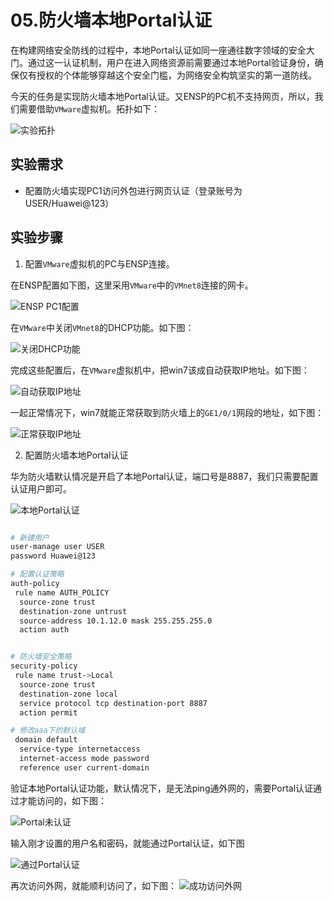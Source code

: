 # 05.防火墙本地Portal认证

在构建网络安全防线的过程中，本地Portal认证如同一座通往数字领域的安全大门。通过这一认证机制，用户在进入网络资源前需要通过本地Portal验证身份，确保仅有授权的个体能够穿越这个安全门槛，为网络安全构筑坚实的第一道防线。

今天的任务是实现防火墙本地Portal认证。又ENSP的PC机不支持网页，所以，我们需要借助`VMware`虚拟机。拓扑如下：

![实验拓扑](https://didiplus.oss-cn-hangzhou.aliyuncs.com/20240114111314.png)


## 实验需求

- 配置防火墙实现PC1访问外包进行网页认证（登录账号为USER/Huawei@123）


## 实验步骤

1. 配置`VMware`虚拟机的PC与ENSP连接。

在ENSP配置如下图，这里采用`VMware`中的`VMnet8`连接的网卡。

![ENSP PC1配置](https://didiplus.oss-cn-hangzhou.aliyuncs.com/20240114111607.png)

在`VMware`中关闭`VMnet8`的DHCP功能。如下图：

![关闭DHCP功能](https://didiplus.oss-cn-hangzhou.aliyuncs.com/20240114111908.png)

完成这些配置后，在`VMware`虚拟机中，把win7该成自动获取IP地址。如下图：

![自动获取IP地址](https://didiplus.oss-cn-hangzhou.aliyuncs.com/20240114112120.png)

一起正常情况下，win7就能正常获取到防火墙上的`GE1/0/1`网段的地址，如下图：

![正常获取IP地址](https://didiplus.oss-cn-hangzhou.aliyuncs.com/20240114112322.png)

2. 配置防火墙本地Portal认证
   
华为防火墙默认情况是开启了本地Portal认证，端口号是8887，我们只需要配置认证用户即可。

![本地Portal认证](https://didiplus.oss-cn-hangzhou.aliyuncs.com/20240114112611.png)

```bash

# 新建用户
user-manage user USER
password Huawei@123

# 配置认证策略
auth-policy
 rule name AUTH_POLICY
  source-zone trust
  destination-zone untrust
  source-address 10.1.12.0 mask 255.255.255.0
  action auth


# 防火墙安全策略
security-policy
 rule name trust->Local                   
  source-zone trust
  destination-zone local
  service protocol tcp destination-port 8887
  action permit

# 修改aaa下的默认域
 domain default
  service-type internetaccess
  internet-access mode password
  reference user current-domain
```

验证本地Portal认证功能，默认情况下，是无法ping通外网的，需要Portal认证通过才能访问的，如下图：

![Portal未认证](https://didiplus.oss-cn-hangzhou.aliyuncs.com/20240114114304.png)

输入刚才设置的用户名和密码，就能通过Portal认证，如下图

![通过Portal认证](https://didiplus.oss-cn-hangzhou.aliyuncs.com/20240114114411.png)

再次访问外网，就能顺利访问了，如下图：
![成功访问外网](https://didiplus.oss-cn-hangzhou.aliyuncs.com/20240114114523.png)
